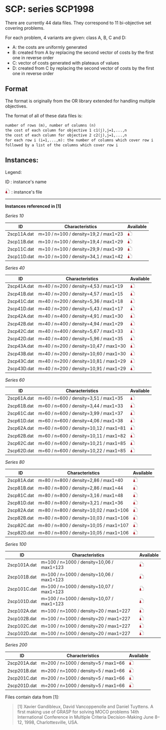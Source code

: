 # SCP: series SCP1998

There are currently 44 data files.
They correspond to 11 bi-objective set covering problems.

For each problem, 4 variants are given: class A, B, C and D:

+ A: the costs are uniformly generated
+ B: created from A by replacing the second vector of costs by the first one in reverse order
+ C: vector of costs generated with plateaus of values
+ D: created from C by replacing the second vector of costs by the first one in reverse order


## Format
The format is originally from the OR library extended for handling multiple objectives.

The format of all of these data files is:

    number of rows (m), number of columns (n)   
    the cost of each column for objective 1 c1(j),j=1,...,n
    the cost of each column for objective 2 c2(j),j=1,...,n 
    for each row i (i=1,...,m): the number of columns which cover row i followed by a list of the columns which cover row i


## Instances:
 
Legend:

ID : instance's name

[![instance file](../img/icon/dl-instance.png "instance file")](instances/) : instance's file 



***


**Instances referenced  in [1]**


*Series 10*

| ID            | Characteristics                       | Available | 
| ------------- | ------------------------------------- | --------- |
| 2scp11A.dat 	| m=10 / n=100 / density=19,2 / max1=23 | [![instance file](../img/icon/dl-instance.png "instance file")](instances/) | 
| 2scp11B.dat 	| m=10 / n=100 / density=19,4 / max1=29 | [![instance file](../img/icon/dl-instance.png "instance file")](instances/) | 
| 2scp11C.dat 	| m=10 / n=100 / density=29,9 / max1=39 | [![instance file](../img/icon/dl-instance.png "instance file")](instances/) | 
| 2scp11D.dat 	| m=10 / n=100 / density=34,1 / max1=42 | [![instance file](../img/icon/dl-instance.png "instance file")](instances/) | 

*Series 40*

| ID            | Characteristics                        | Available | 
| ------------- | -------------------------------------- | --------- |
| 2scp41A.dat 	| m=40 / n=200 / density=4,53 / max1=19  | [![instance file](../img/icon/dl-instance.png "instance file")](instances/) | 
| 2scp41B.dat 	| m=40 / n=200 / density=4,57 / max1=15  | [![instance file](../img/icon/dl-instance.png "instance file")](instances/) | 
| 2scp41C.dat 	| m=40 / n=200 / density=5,36 / max1=18  | [![instance file](../img/icon/dl-instance.png "instance file")](instances/) | 
| 2scp41D.dat 	| m=40 / n=200 / density=5,43 / max1=17  | [![instance file](../img/icon/dl-instance.png "instance file")](instances/) | 
| 2scp42A.dat 	| m=40 / n=400 / density=4,91 / max1=30  | [![instance file](../img/icon/dl-instance.png "instance file")](instances/) | 
| 2scp42B.dat 	| m=40 / n=400 / density=4,94 / max1=29  | [![instance file](../img/icon/dl-instance.png "instance file")](instances/) | 
| 2scp42C.dat 	| m=40 / n=400 / density=5,67 / max1=33  | [![instance file](../img/icon/dl-instance.png "instance file")](instances/) | 
| 2scp42D.dat 	| m=40 / n=400 / density=5,96 / max1=35  | [![instance file](../img/icon/dl-instance.png "instance file")](instances/) | 
| 2scp43A.dat 	| m=40 / n=200 / density=10,47 / max1=30 | [![instance file](../img/icon/dl-instance.png "instance file")](instances/) | 
| 2scp43B.dat 	| m=40 / n=200 / density=10,60 / max1=30 | [![instance file](../img/icon/dl-instance.png "instance file")](instances/) | 
| 2scp43C.dat 	| m=40 / n=200 / density=10,81 / max1=29 | [![instance file](../img/icon/dl-instance.png "instance file")](instances/) | 
| 2scp43D.dat 	| m=40 / n=200 / density=10,91 / max1=29 | [![instance file](../img/icon/dl-instance.png "instance file")](instances/) | 

*Series 60*

| ID            | Characteristics                        | Available | 
| ------------- | -------------------------------------- | --------- |
| 2scp61A.dat 	| m=60 / n=600 / density=3,51 / max1=35  | [![instance file](../img/icon/dl-instance.png "instance file")](instances/) | 
| 2scp61B.dat 	| m=60 / n=600 / density=3,44 / max1=33  | [![instance file](../img/icon/dl-instance.png "instance file")](instances/) | 
| 2scp61C.dat 	| m=60 / n=600 / density=3,99 / max1=37  | [![instance file](../img/icon/dl-instance.png "instance file")](instances/) | 
| 2scp61D.dat 	| m=60 / n=600 / density=4,06 / max1=38  | [![instance file](../img/icon/dl-instance.png "instance file")](instances/) | 
| 2scp62A.dat 	| m=60 / n=600 / density=10,12 / max1=81 | [![instance file](../img/icon/dl-instance.png "instance file")](instances/) | 
| 2scp62B.dat 	| m=60 / n=600 / density=10,11 / max1=82 | [![instance file](../img/icon/dl-instance.png "instance file")](instances/) | 
| 2scp62C.dat 	| m=60 / n=600 / density=10,21 / max1=85 | [![instance file](../img/icon/dl-instance.png "instance file")](instances/) | 
| 2scp62D.dat 	| m=60 / n=600 / density=10,22 / max1=85 | [![instance file](../img/icon/dl-instance.png "instance file")](instances/) | 

*Series 80*

| ID            | Characteristics                         | Available | 
| ------------- | --------------------------------------- | --------- |
| 2scp81A.dat 	| m=80 / n=800 / density=2,86 / max1=40   | [![instance file](../img/icon/dl-instance.png "instance file")](instances/) | 
| 2scp81B.dat 	| m=80 / n=800 / density=2,86 / max1=44   | [![instance file](../img/icon/dl-instance.png "instance file")](instances/) | 
| 2scp81C.dat 	| m=80 / n=800 / density=3,16 / max1=48   | [![instance file](../img/icon/dl-instance.png "instance file")](instances/) | 
| 2scp81D.dat 	| m=80 / n=800 / density=3,21 / max1=36   | [![instance file](../img/icon/dl-instance.png "instance file")](instances/) | 
| 2scp82A.dat 	| m=80 / n=800 / density=10,02 / max1=106 | [![instance file](../img/icon/dl-instance.png "instance file")](instances/) | 
| 2scp82B.dat 	| m=80 / n=800 / density=10,03 / max1=106 | [![instance file](../img/icon/dl-instance.png "instance file")](instances/) | 
| 2scp82C.dat 	| m=80 / n=800 / density=10,05 / max1=107 | [![instance file](../img/icon/dl-instance.png "instance file")](instances/) | 
| 2scp82D.dat 	| m=80 / n=800 / density=10,05 / max1=106 | [![instance file](../img/icon/dl-instance.png "instance file")](instances/) | 

*Series 100*

| ID            | Characteristics                           | Available | 
| ------------- | ----------------------------------------- | --------- |
| 2scp101A.dat 	| m=100 / n=1000 / density=10,06 / max1=123 | [![instance file](../img/icon/dl-instance.png "instance file")](instances/) | 
| 2scp101B.dat 	| m=100 / n=1000 / density=10,06 / max1=123 | [![instance file](../img/icon/dl-instance.png "instance file")](instances/) | 
| 2scp101C.dat 	| m=100 / n=1000 / density=10,07 / max1=123 | [![instance file](../img/icon/dl-instance.png "instance file")](instances/) | 
| 2scp101D.dat 	| m=100 / n=1000 / density=10,07 / max1=123 | [![instance file](../img/icon/dl-instance.png "instance file")](instances/) | 
| 2scp102A.dat 	| m=100 / n=1000 / density=20 / max1=227    | [![instance file](../img/icon/dl-instance.png "instance file")](instances/) | 
| 2scp102B.dat 	| m=100 / n=1000 / density=20 / max1=227    | [![instance file](../img/icon/dl-instance.png "instance file")](instances/) | 
| 2scp102C.dat 	| m=100 / n=1000 / density=20 / max1=227    | [![instance file](../img/icon/dl-instance.png "instance file")](instances/) | 
| 2scp102D.dat 	| m=100 / n=1000 / density=20 / max1=227    | [![instance file](../img/icon/dl-instance.png "instance file")](instances/) | 

*Series 200*

| ID            | Characteristics                        | Available | 
| ------------- | -------------------------------------- | --------- |
| 2scp201A.dat 	| m=200 / n=1000 / density=5 / max1=66   | [![instance file](../img/icon/dl-instance.png "instance file")](instances/)| 
| 2scp201B.dat 	| m=200 / n=1000 / density=5 / max1=66   | [![instance file](../img/icon/dl-instance.png "instance file")](instances/)| 
| 2scp201C.dat 	| m=200 / n=1000 / density=5 / max1=66   | [![instance file](../img/icon/dl-instance.png "instance file")](instances/)| 
| 2scp201D.dat 	| m=200 / n=1000 / density=5 / max1=66   | [![instance file](../img/icon/dl-instance.png "instance file")](instances/)| 



Files contain data from [1]:

> [1] Xavier Gandibleux, David Vancoppenolle and Daniel Tuyttens.
 A first making use of GRASP for solving MOCO problems
 14th International Conference in Multiple Criteria Decision-Making
 June 8–12, 1998, Charlottesville, USA.

